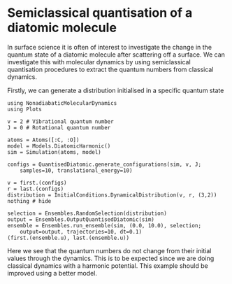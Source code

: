 # Semiclassical quantisation of a diatomic molecule

In surface science it is often of interest to investigate the change in the quantum
state of a diatomic molecule after scattering off a surface.
We can investigate this with molecular dynamics by using semiclassical quantisation
procedures to extract the quantum numbers from classical dynamics.

Firstly, we can generate a distribution initialised in a specific quantum state
```@example quantise
using NonadiabaticMolecularDynamics
using Plots

v = 2 # Vibrational quantum number
J = 0 # Rotational quantum number

atoms = Atoms([:C, :O])
model = Models.DiatomicHarmonic()
sim = Simulation(atoms, model)

configs = QuantisedDiatomic.generate_configurations(sim, v, J;
    samples=10, translational_energy=10)

v = first.(configs)
r = last.(configs)
distribution = InitialConditions.DynamicalDistribution(v, r, (3,2))
nothing # hide
```

```@example quantise
selection = Ensembles.RandomSelection(distribution)
output = Ensembles.OutputQuantisedDiatomic(sim)
ensemble = Ensembles.run_ensemble(sim, (0.0, 10.0), selection;
    output=output, trajectories=10, dt=0.1)
(first.(ensemble.u), last.(ensemble.u))
```
Here we see that the quantum numbers do not change from their initial values through the
dynamics. This is to be expected since we are doing classical dynamics with a harmonic
potential.
This example should be improved using a better model.
